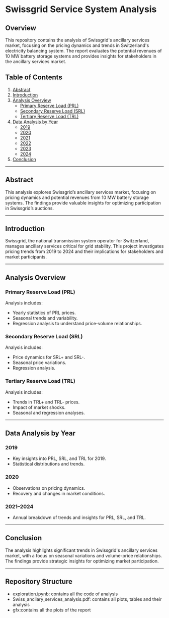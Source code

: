 # Swissgrid Service System Analysis

## Overview
This repository contains the analysis of Swissgrid's ancillary services market, focusing on the pricing dynamics and trends in Switzerland's electricity balancing system. The report evaluates the potential revenues of 10 MW battery storage systems and provides insights for stakeholders in the ancillary services market.

## Table of Contents
1. [Abstract](#abstract)
2. [Introduction](#introduction)
3. [Analysis Overview](#analysis-overview)
   - [Primary Reserve Load (PRL)](#primary-reserve-load-prl)
   - [Secondary Reserve Load (SRL)](#secondary-reserve-load-srl)
   - [Tertiary Reserve Load (TRL)](#tertiary-reserve-load-trl)
4. [Data Analysis by Year](#data-analysis-by-year)
   - [2019](#2019)
   - [2020](#2020)
   - [2021](#2021)
   - [2022](#2022)
   - [2023](#2023)
   - [2024](#2024)
5. [Conclusion](#conclusion)

---

## Abstract
This analysis explores Swissgrid’s ancillary services market, focusing on pricing dynamics and potential revenues from 10 MW battery storage systems. The findings provide valuable insights for optimizing participation in Swissgrid’s auctions.

---

## Introduction
Swissgrid, the national transmission system operator for Switzerland, manages ancillary services critical for grid stability. This project investigates pricing trends from 2019 to 2024 and their implications for stakeholders and market participants.

---

## Analysis Overview

### Primary Reserve Load (PRL)
Analysis includes:
- Yearly statistics of PRL prices.
- Seasonal trends and variability.
- Regression analysis to understand price-volume relationships.

### Secondary Reserve Load (SRL)
Analysis includes:
- Price dynamics for SRL+ and SRL-.
- Seasonal price variations.
- Regression analysis.

### Tertiary Reserve Load (TRL)
Analysis includes:
- Trends in TRL+ and TRL- prices.
- Impact of market shocks.
- Seasonal and regression analyses.

---

## Data Analysis by Year

### 2019
- Key insights into PRL, SRL, and TRL for 2019.
- Statistical distributions and trends.

### 2020
- Observations on pricing dynamics.
- Recovery and changes in market conditions.

### 2021–2024
- Annual breakdown of trends and insights for PRL, SRL, and TRL.

---

## Conclusion
The analysis highlights significant trends in Swissgrid's ancillary services market, with a focus on seasonal variations and volume-price relationships. The findings provide strategic insights for optimizing market participation.

---

## Repository Structure
- exploration.ipynb: contains all the code of analysis
- Swiss_ancilary_services_analysis.pdf: contains all plots, tables and their analysis
- gfx:contains all the plots of the report
